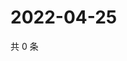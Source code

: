 # 2022-04-25

共 0 条

<!-- BEGIN WEIBO -->
<!-- 最后更新时间 Mon Apr 25 2022 21:28:41 GMT+0800 (China Standard Time) -->

<!-- END WEIBO -->

